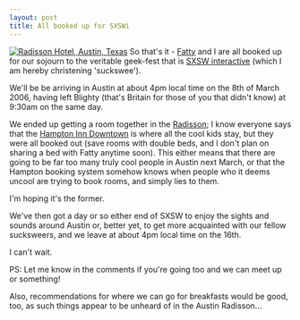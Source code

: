 ```yaml
---
layout: post
title: All booked up for SXSWi
---
```

[![Radisson Hotel, Austin, Texas][Radisson image]][Radisson image large]
So that's it - [Fatty][] and I are all booked up for our sojourn to the
veritable geek-fest that is [SXSW interactive][SXSWi] (which I am hereby
christening 'suckswee').

We'll be be arriving in Austin at about 4pm local time on the 8th of
March 2006, having left Blighty (that's Britain for those of you that
didn't know) at 9:30am on the same day.

We ended up getting a room together in the [Radisson][]; I know everyone
says that the [Hampton Inn Downtown][Hampton] is where all the cool kids
stay, but they were all booked out (save rooms with double beds, and I
don't plan on sharing a bed with Fatty anytime soon). This either means
that there are going to be far too many truly cool people in Austin next
March, or that the Hampton booking system somehow knows when people who
it deems uncool are trying to book rooms, and simply lies to them.

I'm hoping it's the former.

We've then got a day or so either end of SXSW to enjoy the sights and
sounds around Austin or, better yet, to get more acquainted with our
fellow sucksweers, and we leave at about 4pm local time on the 16th.

I can't wait.

PS: Let me know in the comments if you're going too and we can meet up
or something!

Also, recommendations for where we can go for breakfasts would be good,
too, as such things appear to be unheard of in the Austin Radisson...

[Radisson image]: http://nascentguruism.com/images/posts/all-booked-up-for-sxswi/radissonsmall.jpg
[Radisson image large]: http://nascentguruism.com/images/posts/all-booked-up-for-sxswi/radisson.jpg
[Fatty]: http://blog.fatbusinessman.com/ "David 'Fatty' Thompson's blog"
[SXSWi]: http://2006.sxsw.com/interactive/
[Radisson]: http://www.radisson.com/austintx
[Hampton]: http://hamptoninn.hilton.com/en/hp/hotels/index.jhtml?ctyhocn=AUSDTHX
